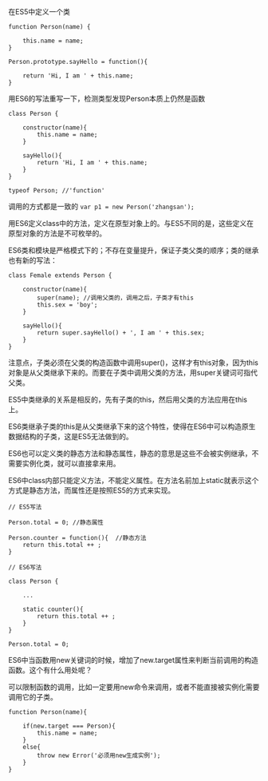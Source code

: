 在ES5中定义一个类

```
function Person(name) {
 
    this.name = name;
}
 
Person.prototype.sayHello = function(){
 
    return 'Hi, I am ' + this.name;
}
```

用ES6的写法重写一下，检测类型发现Person本质上仍然是函数

```
class Person {
 
    constructor(name){
        this.name = name;
    }
 
    sayHello(){
        return 'Hi, I am ' + this.name;
    }
}
 
typeof Person; //'function'
```

调用的方式都是一致的 `var p1 = new Person('zhangsan');`

用ES6定义class中的方法，定义在原型对象上的。与ES5不同的是，这些定义在原型对象的方法是不可枚举的。

ES6类和模块是严格模式下的；不存在变量提升，保证子类父类的顺序；类的继承也有新的写法：

```
class Female extends Person {
 
    constructor(name){
        super(name); //调用父类的，调用之后，子类才有this
        this.sex = 'boy';
    }
 
    sayHello(){
        return super.sayHello() + ', I am ' + this.sex;
    }
}
```

注意点，子类必须在父类的构造函数中调用super()，这样才有this对象，因为this对象是从父类继承下来的。而要在子类中调用父类的方法，用super关键词可指代父类。

ES5中类继承的关系是相反的，先有子类的this，然后用父类的方法应用在this上。

ES6类继承子类的this是从父类继承下来的这个特性，使得在ES6中可以构造原生数据结构的子类，这是ES5无法做到的。

ES6也可以定义类的静态方法和静态属性，静态的意思是这些不会被实例继承，不需要实例化类，就可以直接拿来用。

ES6中class内部只能定义方法，不能定义属性。在方法名前加上static就表示这个方式是静态方法，而属性还是按照ES5的方式来实现。

```
// ES5写法
 
Person.total = 0; //静态属性
 
Person.counter = function(){  //静态方法
    return this.total ++ ;
}
 
// ES6写法
 
class Person {
 
    ...
 
    static counter(){
        return this.total ++ ;
    }
}
 
Person.total = 0;
```
ES6中当函数用new关键词的时候，增加了new.target属性来判断当前调用的构造函数。这个有什么用处呢？

可以限制函数的调用，比如一定要用new命令来调用，或者不能直接被实例化需要调用它的子类。

```
function Person(name){
 
    if(new.target === Person){
        this.name = name;
    }
    else{
        throw new Error('必须用new生成实例');
    }
}
```
